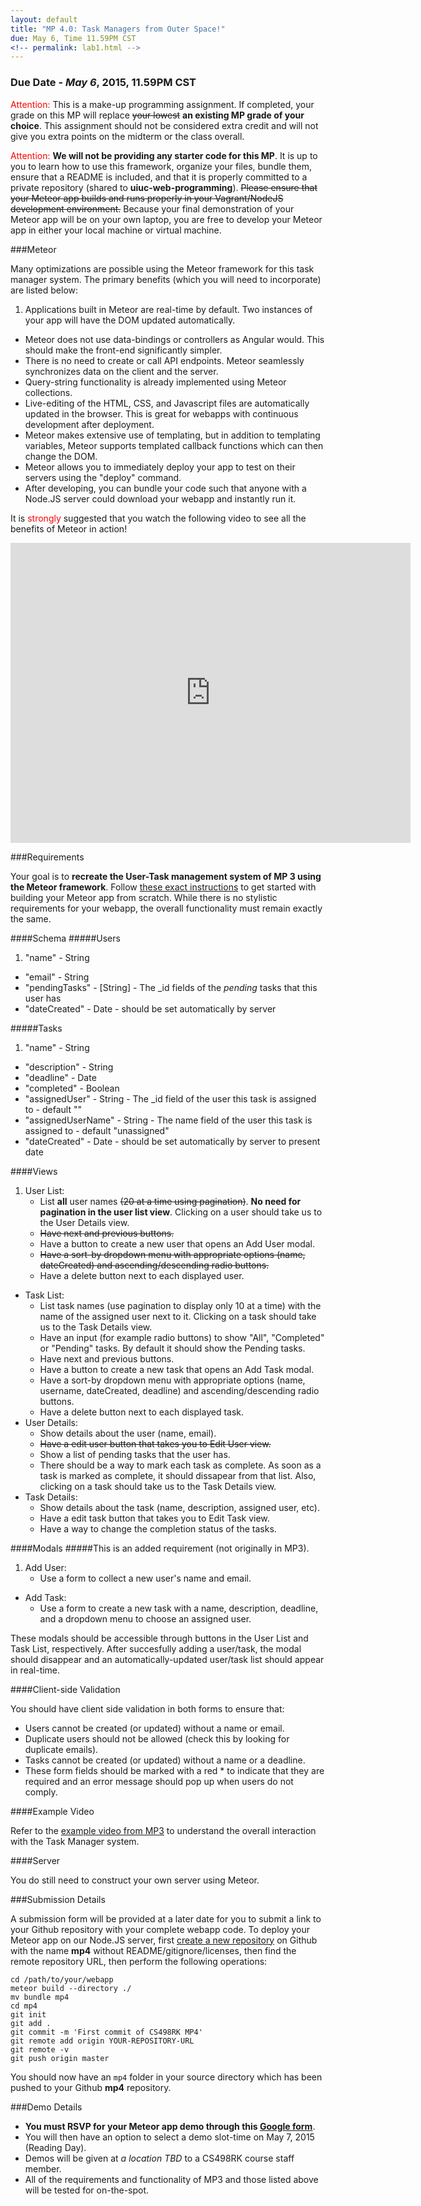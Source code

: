 ```yaml
---
layout: default
title: "MP 4.0: Task Managers from Outer Space!"
due: May 6, Time 11.59PM CST
<!-- permalink: lab1.html -->
---
```

### Due Date - *May 6*, 2015, 11.59PM CST

<span style="color: red">Attention:</span> This is a make-up programming assignment. If completed, your grade on this MP will replace ~~your lowest~~ **an existing MP grade of your choice**. This assignment should not be considered extra credit and will not give you extra points on the midterm or the class overall.

<span style="color: red">Attention:</span> **We will not be providing any starter code for this MP**. It is up to you to learn how to use this framework, organize your files, bundle them, ensure that a README is included, and that it is properly committed to a private repository (shared to **uiuc-web-programming**). ~~Please ensure that your Meteor app builds and runs properly in your Vagrant/NodeJS development environment.~~ Because your final demonstration of your Meteor app
will be on your own laptop, you are free to develop your Meteor app in either your local machine or virtual machine.

###Meteor

Many optimizations are possible using the Meteor framework for this task manager system. The primary benefits (which you will need to incorporate) are listed below:

1. Applications built in Meteor are real-time by default. Two instances of your app will have the DOM updated automatically.
+ Meteor does not use data-bindings or controllers as Angular would. This should make the front-end significantly simpler.
+ There is no need to create or call API endpoints. Meteor seamlessly synchronizes data on the client and the server.
+ Query-string functionality is already implemented using Meteor collections.
+ Live-editing of the HTML, CSS, and Javascript files are automatically updated in the browser. This is great for webapps with continuous development after deployment.
+ Meteor makes extensive use of templating, but in addition to templating variables, Meteor supports templated callback functions which can then change the DOM.
+ Meteor allows you to immediately deploy your app to test on their servers using the "deploy" command.
+ After developing, you can bundle your code such that anyone with a Node.JS server could download your webapp and instantly run it.

It is <span style="color: red">strongly</span> suggested that you watch the following video to see all the benefits of Meteor in action!

<iframe width="640" height="480" src="https://www.youtube.com/embed/fsi0aJ9yr2o?rel=0&amp;showinfo=0" frameborder="0" allowfullscreen></iframe>

###Requirements

Your goal is to **recreate the User-Task management system of MP 3 using the Meteor framework**. Follow [these exact instructions](https://www.meteor.com/install) to get started with building your Meteor app from scratch. While there is no stylistic requirements for your webapp, the overall functionality must remain exactly the same.

####Schema
#####Users

1. "name" - String
+ "email" - String
+ "pendingTasks" - [String] - The _id fields of the *pending* tasks that this user has
+ "dateCreated" - Date - should be set automatically by server

#####Tasks

1. "name" - String
+ "description" - String
+ "deadline" - Date
+ "completed" - Boolean
+ "assignedUser" - String - The _id field of the user this task is assigned to - default ""
+ "assignedUserName" - String - The name field of the user this task is assigned to - default "unassigned"
+ "dateCreated" - Date - should be set automatically by server to present date 

####Views

1. User List:
	+ List **all** user names ~~(20 at a time using pagination)~~. **No need for pagination in the user list view**. Clicking on a user should take us to the User Details view.
	+ ~~Have next and previous buttons.~~
	+ Have a button to create a new user that opens an Add User modal. 
	+ ~~Have a sort-by dropdown menu with appropriate options (name, dateCreated) and ascending/descending radio buttons.~~
	+ Have a delete button next to each displayed user.
+ Task List:
	+ List task names (use pagination to display only 10 at a time) with the name of the assigned user next to it. Clicking on a task should take us to the Task Details view.
	+ Have an input (for example radio buttons) to show "All", "Completed" or "Pending" tasks. By default it should show the Pending tasks.
	+ Have next and previous buttons.
	+ Have a button to create a new task that opens an Add Task modal.
	+ Have a sort-by dropdown menu with appropriate options (name, username, dateCreated, deadline) and ascending/descending radio buttons.
	+ Have a delete button next to each displayed task.
+ User Details:
	+ Show details about the user (name, email).
	+ ~~Have a edit user button that takes you to Edit User view.~~
	+ Show a list of pending tasks that the user has. 
	+ There should be a way to mark each task as complete. As soon as a task is marked as complete, it should dissapear from that list. Also, clicking on a task should take us to the Task Details view.
+ Task Details: 
	+ Show details about the task (name, description, assigned user, etc).
	+ Have a edit task button that takes you to Edit Task view.
	+ Have a way to change the completion status of the tasks.

####Modals
#####This is an added requirement (not originally in MP3).

1. Add User:
	+ Use a form to collect a new user's name and email.
+ Add Task:
	+ Use a form to create a new task with a name, description, deadline, and a dropdown menu to choose an assigned user.

These modals should be accessible through buttons in the User List and Task List, respectively. After succesfully adding a user/task, the modal should disappear and an automatically-updated user/task list should appear in real-time.

####Client-side Validation

You should have client side validation in both forms to ensure that:
+ Users cannot be created (or updated) without a name or email.
+ Duplicate users should not be allowed (check this by looking for duplicate emails).
+ Tasks cannot be created (or updated) without a name or a deadline. 
+ These form fields should be marked with a red * to indicate that they are required and an error message should pop up when users do not comply.

####Example Video

Refer to the [example video from MP3](https://www.youtube.com/watch?v=3MoYSJj5M3g) to understand the overall interaction with the Task Manager system.

####Server

You do still need to construct your own server using Meteor.

###Submission Details

A submission form will be provided at a later date for you to submit a link to your Github repository with your complete webapp code. To deploy your Meteor app on our Node.JS server, first [create a new repository](https://help.github.com/articles/creating-a-new-repository) on Github with the name **mp4** without README/gitignore/licenses, then find the remote repository URL, then perform the following operations:

```
cd /path/to/your/webapp
meteor build --directory ./
mv bundle mp4
cd mp4
git init
git add .
git commit -m 'First commit of CS498RK MP4'
git remote add origin YOUR-REPOSITORY-URL
git remote -v
git push origin master
```

You should now have an `mp4` folder in your source directory which has been pushed to your Github **mp4** repository.

###Demo Details

+ **You must RSVP for your Meteor app demo through this [Google form](https://docs.google.com/forms/d/13m31IQOM7_j5N5MNHPsO9Bg6BIU6Upj_WXTvRPrfaUQ/viewform)**. 
+ You will then have an option to select a demo slot-time on May 7, 2015 (Reading Day).
+ Demos will be given at _a location TBD_ to a CS498RK course staff member. 
+ All of the requirements and functionality of MP3 and those listed above will be tested for on-the-spot.
